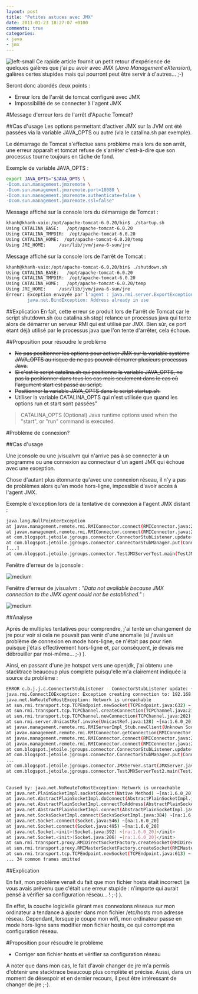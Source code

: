 ```yaml
---
layout: post
title: "Petites astuces avec JMX"
date: 2011-01-23 18:27:07 +0100
comments: true
categories: 
- java
- jmx
---
```


![left-small](http://1.bp.blogspot.com/_XLL8sJPQ97g/TTr8YAhjHqI/AAAAAAAAAUA/nx8ug8MDDNA/s320/jmx02.png)
Ce rapide article fournit un petit retour d'expérience de quelques galères que j'ai pu avoir avec JMX (_Java Management eXtension_), galères certes stupides mais qui pourront peut être servir à d'autres... ;-)

Seront donc abordés deux points :

* Erreur lors de l'arrêt de tomcat configuré avec JMX
* Impossibilité de se connecter à l'agent JMX

<!-- more -->

#Message d'erreur lors de l'arrêt d'Apache Tomcat?

##Cas d'usage
Les options permettant d'activer JMX sur la JVM ont été passées via la variable JAVA_OPTS ou autre (via le catalina.sh par exemple).

Le démarrage de Tomcat s'effectue sans problème mais lors de son arrêt, une erreur apparaît et tomcat refuse de s'arrêter c'est-à-dire que son processus tourne toujours en tâche de fond.

Exemple de variable JAVA_OPTS :
```bash
export JAVA_OPTS="$JAVA_OPTS \
-Dcom.sun.management.jmxremote \
-Dcom.sun.management.jmxremote.port=18080 \
-Dcom.sun.management.jmxremote.authenticate=false \
-Dcom.sun.management.jmxremote.ssl=false"
```
Message affiché sur la console lors du démarrage de Tomcat :
```bash
khanh@khanh-vaio:/opt/apache-tomcat-6.0.20/bin$ ./startup.sh
Using CATALINA_BASE:   /opt/apache-tomcat-6.0.20
Using CATALINA_TMPDIR:  /opt/apache-tomcat-6.0.20
Using CATALINA_HOME:  /opt/apache-tomcat-6.0.20/temp
Using JRE_HOME:     /usr/lib/jvm/java-6-sun/jre
```
Message affiché sur la console lors de l'arrêt de Tomcat :

```bash
khanh@khanh-vaio:/opt/apache-tomcat-6.0.20/bin$ ./shutdown.sh
Using CATALINA_BASE:   /opt/apache-tomcat-6.0.20
Using CATALINA_TMPDIR:  /opt/apache-tomcat-6.0.20
Using CATALINA_HOME:   /opt/apache-tomcat-6.0.20/temp
Using JRE_HOME:     /usr/lib/jvm/java-6-sun/jre
Erreur: Exception envoyée par l'agent : java.rmi.server.ExportException: Port already in use: 18080; nested exception is: 
        java.net.BindException: Address already in use
```

##Explication
En fait, cette erreur se produit lors de l'arrêt de Tomcat car le script shutdown.sh (ou catalina.sh stop) relance un processus java qui tente alors de démarrer un serveur RMI qui est utilisé par JMX. Bien sûr, ce port étant déjà utilisé par le processus java que l'on tente d'arrêter, cela échoue.

##Proposition pour résoudre le problème

* ~~Ne pas positionner les options pour activer JMX sur la variable système JAVA_OPTS au risque de ne pas pouvoir démarrer plusieurs processus Java.~~
* ~~Si c'est le script catalina.sh qui positionne la variable JAVA_OPTS, ne pas la positionner dans tous les cas mais seulement dans le cas où l'argument start est passé au script.~~
* ~~Positionner la variable JAVA_OPTS dans le script startup.sh.~~
* Utiliser la variable CATALINA_OPTS qui n'est utilisée que quand les options run et start sont passées"
>CATALINA_OPTS   (Optional) Java runtime options used when the "start",  or "run" command is executed.

#Problème de connexion?

##Cas d'usage

Une jconsole ou une jvisualvm qui n'arrive pas à se connecter à un programme ou une connexion au connecteur d'un agent JMX qui échoue avec une exception.

Chose d'autant plus étonnante qu'avec une connexion réseau, il n'y a pas de problèmes alors qu'en mode hors-ligne, impossible d'avoir accès à l'agent JMX.

Exemple d'exception lors de la tentative de connexion à l'agent JMX distant :
```bash
java.lang.NullPointerException
at javax.management.remote.rmi.RMIConnector.connect(RMIConnector.java:281)
at javax.management.remote.rmi.RMIConnector.connect(RMIConnector.java:227)
at com.blogspot.jetoile.jgroups.connector.ConnectorStubListener.update(ConnectorStubListener.java:47)
at com.blogspot.jetoile.jgroups.connector.ConnectorStubManager.put(ConnectorStubManager.java:46)
[...]
at com.blogspot.jetoile.jgroups.connector.TestJMXServerTest.main(TestJMXServerTest.java:34)

```

Fenêtre d'erreur de la jconsole :

![medium](http://3.bp.blogspot.com/_XLL8sJPQ97g/TTsrkOibDDI/AAAAAAAAAUE/qpX-1nw0OOA/s1600/error02.png)

Fenêtre d'erreur de jvisualvm : _"Data not available because JMX connection to the JMX agent could not be established."_ :

![medium](http://4.bp.blogspot.com/_XLL8sJPQ97g/TTsroeTxKoI/AAAAAAAAAUI/0aUghCdjv0w/s1600/error01.png)

##Analyse

Après de multiples tentatives pour comprendre, j'ai tenté un changement de jre pour voir si cela ne pouvait pas venir d'une anomalie (si j'avais un problème de connexion en mode hors-ligne, ce n'était pas pour rien puisque j'étais effectivement hors-ligne et, par conséquent, je devais me débrouiller par moi-même... ;-) ).

Ainsi, en passant d'une jre hotspot vers une openjdk, j'ai obtenu une stacktrace beaucoup plus complète puisqu'elle m'a clairement indiquée la source du problème :

```bash
ERROR c.b.j.j.c.ConnectorStubListener - ConnectorStubListener update: {}
java.rmi.ConnectIOException: Exception creating connection to: 192.168.xxx.xxx; nested exception is:
java.net.NoRouteToHostException: Network is unreachable
at sun.rmi.transport.tcp.TCPEndpoint.newSocket(TCPEndpoint.java:632) ~[na:1.6.0_20]
at sun.rmi.transport.tcp.TCPChannel.createConnection(TCPChannel.java:216) ~[na:1.6.0_20]
at sun.rmi.transport.tcp.TCPChannel.newConnection(TCPChannel.java:202) ~[na:1.6.0_20]
at sun.rmi.server.UnicastRef.invoke(UnicastRef.java:128) ~[na:1.6.0_20]
at javax.management.remote.rmi.RMIServerImpl_Stub.newClient(Unknown Source) ~[na:1.6.0_20]
at javax.management.remote.rmi.RMIConnector.getConnection(RMIConnector.java:2343) ~[na:1.6.0_20]
at javax.management.remote.rmi.RMIConnector.connect(RMIConnector.java:296) ~[na:1.6.0_20]
at javax.management.remote.rmi.RMIConnector.connect(RMIConnector.java:244) ~[na:1.6.0_20]
at com.blogspot.jetoile.jgroups.connector.ConnectorStubListener.update(ConnectorStubListener.java:47) ~[classes/:na]
at com.blogspot.jetoile.jgroups.connector.ConnectorStubManager.put(ConnectorStubManager.java:46) [classes/:na]
...
at com.blogspot.jetoile.jgroups.connector.JMXServer.start(JMXServer.java:152) [classes/:na]
at com.blogspot.jetoile.jgroups.connector.TestJMXServerTest2.main(TestJMXServerTest2.java:34) [test-classes/:na]
 
 
Caused by: java.net.NoRouteToHostException: Network is unreachable
at java.net.PlainSocketImpl.socketConnect(Native Method) ~[na:1.6.0_20]
at java.net.AbstractPlainSocketImpl.doConnect(AbstractPlainSocketImpl.java:310) ~[na:1.6.0_20]
at java.net.AbstractPlainSocketImpl.connectToAddress(AbstractPlainSocketImpl.java:176) ~[na:1.6.0_20]
at java.net.AbstractPlainSocketImpl.connect(AbstractPlainSocketImpl.java:163) ~[na:1.6.0_20]
at java.net.SocksSocketImpl.connect(SocksSocketImpl.java:384) ~[na:1.6.0_20]
at java.net.Socket.connect(Socket.java:546) ~[na:1.6.0_20]
at java.net.Socket.connect(Socket.java:495) ~[na:1.6.0_20]
at java.net.Socket.<init>(Socket.java:392) ~[na:1.6.0_20]</init>
at java.net.Socket.<init>(Socket.java:206) ~[na:1.6.0_20]</init>
at sun.rmi.transport.proxy.RMIDirectSocketFactory.createSocket(RMIDirectSocketFactory.java:40) ~[na:1.6.0_20]
at sun.rmi.transport.proxy.RMIMasterSocketFactory.createSocket(RMIMasterSocketFactory.java:146) ~[na:1.6.0_20]
at sun.rmi.transport.tcp.TCPEndpoint.newSocket(TCPEndpoint.java:613) ~[na:1.6.0_20]
... 34 common frames omitted
```

##Explication

En fait, mon problème venait du fait que mon fichier hosts était incorrect (je vous avais prévenu que c'était une erreur stupide : n'importe qui aurait pensé à vérifier sa configuration réseau... ! ;-) ). 

En effet, la couche logicielle gérant mes connexions réseaux sur mon ordinateur a tendance à ajouter dans mon fichier /etc/hosts mon adresse réseau. Cependant, lorsque je coupe mon wifi, mon ordinateur passe en mode hors-ligne sans modifier mon fichier hosts, ce qui corrompt ma configuration réseau.

#Proposition pour résoudre le problème

* Corriger son fichier hosts et vérifier sa configuration réseau

A noter que dans mon cas, le fait d'avoir changer de jre m'a permis d'obtenir une stacktrace beaucoup plus complète et précise. Aussi, dans un moment de désespoir et en dernier recours, il peut être intéressant de changer de jre ;-).